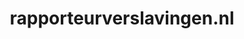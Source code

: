 ---
layout: post
title:  "rapporteurverslavingen.nl"
internal_url:  "/data/rapporteurverslavingen.nl.html"
categories: dutchgov
---